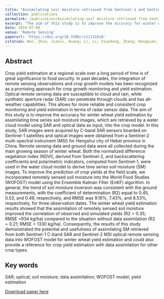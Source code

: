 ```yaml
---
title: "Assimilating soil moisture retrieved from Sentinel-1 and Sentinel-2 data into WOFOST model to improve winter wheat yield estimation"
collection: publications
permalink: /publication/Assimilating soil moisture retrieved from Sentinel-1 and Sentinel-2 data into WOFOST model to improve winter wheat yield estimation
excerpt: "The aim of this study is to improve the accuracy for winter wheat yield estimation by assimilating time series soil moisture images, which are retrieved by a water cloud model using SAR and optical data as input, into the crop model."#<br/><br/><img src='/wen/images/RS2019.jpg' width='500' height='229'>
date: 2019-07-08
venue: 'Remote Sensing'
paperurl: 'https://doi.org/10.3390/rs11131618'
citation: Wen, Zhuo; Jianxi, Huang; Li, Li; Xiaodong, Zhang; Hongyuan, Ma; Xinran, Gao; Baodong, Xu; Xiangming, Xiao. Assimilating soil moisture retrieved from Sentinel-1 and Sentinel-2 data into WOFOST model to improve winter wheat yield estimation. Remote Sensing, 2019; 11(13), 1618. 
---
```


## Abstract
Crop yield estimation at a regional scale over a long period of time is of great significance to food security. In past decades, the integration of remote sensing observations and crop growth models
has been recognized as a promising approach for crop growth monitoring and yield estimation.
Optical remote sensing data are susceptible to cloud and rain, while synthetic aperture radar (SAR)
can penetrate through clouds and has all-weather capabilities. This allows for more reliable and
consistent crop monitoring and yield estimation in terms of radar sensor data. The aim of this study is to improve the accuracy for winter wheat yield estimation by assimilating time series soil
moisture images, which are retrieved by a water cloud model using SAR and optical data as input,
into the crop model. In this study, SAR images were acquired by C-band SAR sensors boarded on
Sentinel-1 satellites and optical images were obtained from a Sentinel-2 multi-spectral instrument
(MSI) for Hengshui city of Hebei province in China. Remote sensing data and ground data were all
collected during the main growing season of winter wheat. Both the normalized difference vegetation
index (NDVI), derived from Sentinel-2, and backscattering coefficients and polarimetric indicators,
computed from Sentinel-1, were used in the water cloud model to derive time series soil moisture
(SM) images. To improve the prediction of crop yields at the field scale, we incorporated remotely
sensed soil moisture into the World Food Studies (WOFOST) model using the Ensemble Kalman Filter
(EnKF) algorithm. In general, the trend of soil moisture inversion was consistent with the ground
measurements, with the coefficient of determination (R2) equal to 0.45, 0.53, and 0.49, respectively,
and RMSE was 9.16%, 7.43%, and 8.53%, respectively, for three observation dates. The winter wheat
yield estimation results showed that the assimilation of remotely sensed soil moisture improved the
correlation of observed and simulated yields (R2 = 0.35; RMSE =934 kg/ha) compared to the situation
without data assimilation (R2 = 0.21; RMSE = 1330 kg/ha). Consequently, the results of this study
demonstrated the potential and usefulness of assimilating SM retrieved from both Sentinel-1 C-band
SAR and Sentinel-2 MSI optical remote sensing data into WOFOST model for winter wheat yield
estimation and could also provide a reference for crop yield estimation with data assimilation for
other crop types.

## Key words
SAR; optical; soil moisture; data assimilation; WOFOST model; yield estimation

[Download paper here](https://wenzhuo727.github.io/wen/files/remotesensing2019.pdf)



